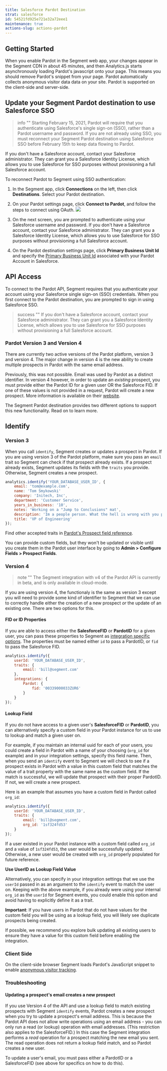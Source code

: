 ```yaml
---
title: Salesforce Pardot Destination
strat: salesforce
id: 54521fd925e721e32a72eee1
maintenance: true
actions-slug: actions-pardot
---
```


## Getting Started

When you enable Pardot in the Segment web app, your changes appear in the Segment CDN in about 45 minutes, and then Analytics.js starts asynchronously loading Pardot's javascript onto your page. This means you should remove Pardot's snippet from your page. Pardot automatically collects anonymous visitor data data on your site. Pardot is supported on the client-side and server-side.


## Update your Segment Pardot destination to use Salesforce SSO

> info ""
> Starting February 15, 2021, Pardot will require that you authenticate using Salesforce's single sign-on (SSO), rather than a Pardot username and password. If you are not already using SSO, you must reconnect your Segment Pardot destination using Salesforce SSO before February 15th to keep data flowing to Pardot.

If you don't have a Salesforce account, contact your Salesforce administrator. They can grant you a Salesforce Identity License, which allows you to use Salesforce for SSO purposes without provisioning a full Salesforce account.

To reconnect Pardot to Segment using SSO authentication:
1. In the Segment app, click **Connections** on the left, then click **Destinations**. Select your Pardot destination.
2. On your Pardot settings page, click **Connect to Pardot**, and follow the steps to connect using OAuth.
   ![](images/connect-sso.png)

3. On the next screen, you are prompted to authenticate using your Salesforce username and password.
   If you don't have a Salesforce account, contact your Salesforce administrator. They can grant you a Salesforce Identity License, which allows you to use Salesforce for SSO purposes without provisioning a full Salesforce account.
4. On the Pardot destination settings page, click **Primary Business Unit Id** and specify the [Primary Business Unit Id](/docs/connections/destinations/catalog/pardot/#primary-business-unit-id) associated with your Pardot Account in Salesforce.

## API Access
To connect to the Pardot API, Segment requires that you authenticate your account using your Salesforce single sign-on (SSO) credentials. When you first connect to the Pardot destination, you are prompted to sign in using Salesforce SSO.

> success ""
> If you don't have a Salesforce account, contact your Salesforce administrator. They can grant you a Salesforce Identity License, which allows you to use Salesforce for SSO purposes without provisioning a full Salesforce account.

### Pardot Version 3 and Version 4

There are currently two active versions of the Pardot platform, version 3 and version 4. The major change in version 4 is the new ability to create multiple prospects in Pardot with the same email address.

Previously, this was not possible. Email was used by Pardot as a distinct identifier. In version 4 however, in order to update an *existing* prospect, you must provide either the Pardot ID for a given user OR the Salesforce FID. If one of these values is not provided in a request, Pardot will create a new prospect. More information is available on their [website](http://developer.pardot.com/kb/api-version-4/).

The Segment Pardot destination provides two different options to support this new functionality. Read on to learn more.

## Identify

### Version 3

When you call `identify`, Segment creates or updates a prospect in Pardot. If you are using version 3 of the Pardot platform, make sure you pass an `email` trait so Segment can check if that prospect already exists. If a prospect already exists, Segment updates its fields with the `traits` you provide. Otherwise, Segment creates a new prospect.

```js
analytics.identify('YOUR_DATABASE_USER_ID', {
    email: 'tom@example.com',
    name: 'Tom Smykowski'
    company: 'Initech, Inc',
    department: 'Customer Service',
    years_in_business: '10',
    notes: 'Working on a "Jump to Conclusions" mat',
    description: 'Im a people person. What the hell is wrong with you people?',
    title: 'VP of Engineering'
});
```

Find other accepted traits in [Pardot's Prospect field reference](https://developer.pardot.com/kb/object-field-references/#prospect).

You can provide custom fields, but they won't be updated or visible until you create them in the Pardot user interface by going to **Admin > Configure Fields > Prospect Fields**.

### Version 4

> note ""
> The Segment integration with v4 of the Pardot API is currently in beta, and is only available in cloud-mode.

If you are using version 4, the functionaly is the same as version 3 except you will need to provide some kind of identifier to Segment that we can use to correctly handle either the creation of a new prospect *or* the update of an existing one. There are two options for this.

#### FID or ID Properties

If you are able to access either the **SalesforceFID** or **PardotID** for a given user, you can pass these properties to Segment as [integration specific options](/docs/connections/sources/catalog/libraries/server/node/#selecting-destinations). The properties must be named either `id` to pass a PardotID, or `fid` to pass the Salesforce FID.

```javascript
analytics.identify({
    userId: 'YOUR_DATABASE_USER_ID',
    traits: {
        email: 'bill@segment.com'
    },
    integrations: {
        Pardot: {
            fid: '00339000033ZUR6'
        }
    }
});
```

#### Lookup Field

If you do not have access to a given user's **SalesforceFID** or **PardotID**, you can alternatively specify a custom field in your Pardot instance for us to use to lookup and match a given user on.

For example, if you maintain an internal uuid for each of your users, you could create a field in Pardot with a name of your choosing (`org_id` for example) and in your integration settings, specify this field name. Then, when you send an `identify` event to Segment we will check to see if a prospect exists in Pardot with a value in this custom field that matches the value of a trait property with the same name as the custom field. If the match is successful, we will update that prospect with their proper PardotID. If not, we will create a new prospect.

Here is an example that assumes you have a custom field in Pardot called `org_id`:

```javascript
analytics.identify({
    userId: 'YOUR_DATABASE_USER_ID',
    traits: {
        email: 'bill@segment.com',
        org_id: '1sf324fd53'
    }
});
```

If a user existed in your Pardot instance with a custom field called `org_id` and a value of `1sf324fd53`, the user would be successfully updated. Otherwise, a new user would be created with `org_id` properly populated for future reference.

**Use UserID as Lookup Field Value**

Alternatively, you can specify in your integration settings that we use the `userId` passed in as an argument to the `identify` event to match the user on. Keeping with the above example, if you already were using your internal `org_id` as the `userId` for Segment events, you could enable this option and avoid having to explicitly define it as a trait.

**Important**: If you have users in Pardot that do not have values for the custom field you will be using as a lookup field, you will likely see duplicate prospects being created.

If possible, we recommend you explore bulk updating all existing users to ensure they have a value for this custom field before enabling the integration.

### Client Side

On the client-side browser Segment loads Pardot's JavaScript snippet to enable [anonymous visitor tracking](http://www.pardot.com/products/marketing-automation/benefits/website-visitor-id-and-anonymous-visitor-tracking/).

### Troubleshooting

#### Updating a prospect's email creates a new prospect

If you use Version 4 of the API and use a lookup field to match existing prospects with Segment `identify` events, Pardot creates a new prospect when you try to update a prospect's email address. This is because the Pardot API does not allow write operations using an email address - you can only run a read (or lookup) operation with email addresses. (This restriction also applies to the SalesforceFID.) In this case the Segment integration performs a _read_ operation for a prospect matching the new email you sent. The read operation does not return a lookup field match, and so Pardot creates a new user.

To update a user's email, you must pass either a PardotID or a SalesforceFID (see above for specifics on how to do this).

